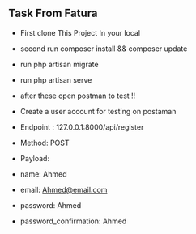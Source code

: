 
## Task From Fatura


- First clone This Project In your local 
- second run composer install && composer update
- run php artisan migrate
- run php artisan serve
- after these open postman to test !!
- Create a user account for testing on postaman 
- Endpoint : 127.0.0.1:8000/api/register
    
-    Method: POST
-    Payload:

-    name: Ahmed
-    email: Ahmed@email.com
-    password: Ahmed
-   password_confirmation: Ahmed

